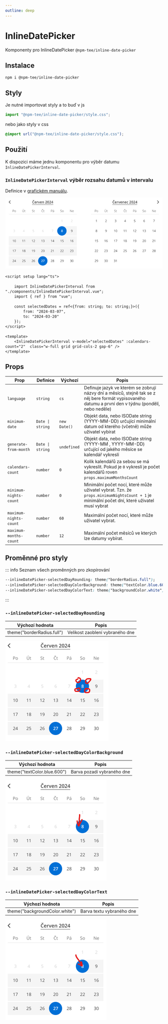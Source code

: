 ```yaml
---
outline: deep
---
```


# InlineDatePicker
Komponenty pro InlineDatePicker `@npm-tee/inline-date-picker`

## Instalace
```
npm i @npm-tee/inline-date-picker
```

## Styly
Je nutné importovat styly a to buď v js
```js
import "@npm-tee/inline-date-picker/style.css";
```
nebo jako styly v css
```css
@import url("@npm-tee/inline-date-picker/style.css");
```

## Použití
K dispozici máme jednu komponentu pro výběr datumu `InlineDatePickerInterval`.

### `InlineDatePickerInterval` výběr rozsahu datumů v intervalu
Definice v [grafickém manuálu](https://www.figma.com/file/mJ2TSNVSOhrJp1vHakNIgB/CK-FISCHER?type=design&node-id=7269-1314&mode=design&t=PD8HIV7sZFQsd1JD-4).

![InlineDatePickerInterval](./inlineDatePickerInterval.png)

```vue
<script setup lang="ts">

    import InlineDatePickerInterval from "./components/InlineDatePickerInterval.vue";
    import { ref } from "vue";

    const selectedDates = ref<{from: string; to: string;}>({
        from: "2024-03-07",
        to: "2024-03-20"
    });
</script>

<template>
    <InlineDatePickerInterval v-model="selectedDates" :calendars-count="2"  class="w-full grid grid-cols-2 gap-6" />
</template>
```

## Props

| Prop                   | Definice         | Výchozí      | Popis                                                                                                                                                  |
|------------------------|------------------|--------------|--------------------------------------------------------------------------------------------------------------------------------------------------------|
| `language`             | `string`         | `cs`         | Definuje jazyk ve kterém se zobrují názvy dní a měsíců, stejně tak se z něj bere formát vypisovaného datumu a první den v týdnu (pondělí, nebo neděle) |
| `minimum-date`         | `Date \| string` | `new Date()` | Objekt data, nebo ISODate string (YYYY-MM-DD) určující minimální datum od kterého (včetně) může uživatel vybírat                                       |
| `generate-from-month`  | `Date \| string` | `undefined`  | Objekt data, nebo ISODate string (YYYY-MM , YYYY-MM-DD) určující od jakého měsíce se kalendář vykreslí                                                 |
| `calendars-count`      | `number`         | `0`          | Kolik kalendářů za sebou se má vykreslit. Pokud je `0` vykreslí je počet kalendářů roven `props.maximumMonthsCount`                                    |
| `minimum-nights-count` | `number`         | `0`          | Minimální počet nocí, které může uživatel vybrat. Tzn. že `props.minimumNightsCount + 1` je minimální počet dní, které uživatel musí vybrat            | 
| `maximum-nights-count` | `number`         | `60`         | Maximální počet nocí, které může uživatel vybrat.                                                                                                      | 
| `maximum-months-count` | `number`         | `12`         | Maximální počet měsíců ve kterých lze datumy vybírat.                                                                                                  | 


## Proměnné pro styly

::: info Seznam všech proměnných pro zkopírování
```css
--inlineDatePicker-selectedDayRounding: theme("borderRadius.full");
--inlineDatePicker-selectedDayColorBackground: theme("textColor.blue.600");
--inlineDatePicker-selectedDayColorText: theme("backgroundColor.white");
```
:::

### `--inlineDatePicker-selectedDayRounding`
| Výchozí hodnota            | Popis                           |
|----------------------------|---------------------------------|
| theme("borderRadius.full") | Velikost zaoblení vybraného dne |

![](./inlineDatePicker-selectedDayRounding.png)

### `--inlineDatePicker-selectedDayColorBackground`
| Výchozí hodnota             | Popis                      |
|-----------------------------|----------------------------|
| theme("textColor.blue.600") | Barva pozadí vybraného dne |

![](./inlineDatePicker-selectedDayColorBackground.png)

### `--inlineDatePicker-selectedDayColorText`
| Výchozí hodnota                | Popis                     |
|--------------------------------|---------------------------|
| theme("backgroundColor.white") | Barva textu vybraného dne |

![](./inlineDatePicker-selectedDayColorText.png)